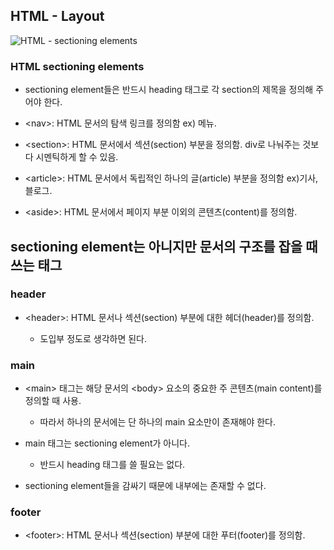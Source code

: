 ## HTML - Layout


![HTML - sectioning elements](https://www.w3schools.com/html/img_sem_elements.gif)


### HTML sectioning elements

- sectioning element들은 반드시 heading 태그로 각 section의 제목을 정의해 주어야 한다.

- &lt;nav&gt;: HTML 문서의 탐색 링크를 정의함 ex) 메뉴.

- &lt;section&gt;: HTML 문서에서 섹션(section) 부분을 정의함.
div로 나눠주는 것보다 시멘틱하게 할 수 있음.

- &lt;article&gt;: HTML 문서에서 독립적인 하나의 글(article) 부분을 정의함 ex)기사, 블로그.

- &lt;aside&gt;: HTML 문서에서 페이지 부분 이외의 콘텐츠(content)를 정의함. 


## sectioning element는 아니지만 문서의 구조를 잡을 때 쓰는 태그


### header

- &lt;header&gt;: HTML 문서나 섹션(section) 부분에 대한 헤더(header)를 정의함.
    
    - 도입부 정도로 생각하면 된다.


### main

- &lt;main&gt; 태그는 해당 문서의 &lt;body&gt; 요소의 중요한 주 콘텐츠(main content)를 정의할 때 사용.
    - 따라서 하나의 문서에는 단 하나의 main 요소만이 존재해야 한다.

- main 태그는 sectioning element가 아니다.
    
    - 반드시 heading 태그를 쓸 필요는 없다.

- sectioning element들을 감싸기 때문에 내부에는 존재할 수 없다.


### footer

- &lt;footer&gt;: HTML 문서나 섹션(section) 부분에 대한 푸터(footer)를 정의함.
        